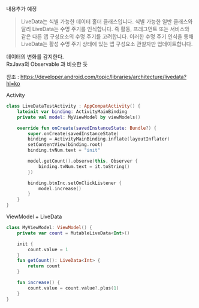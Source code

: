 내용추가 예정

>LiveData는 식별 가능한 데이터 홀더 클래스입니다. 식별 가능한 일반 클래스와 달리 LiveData는 수명 주기를 인식합니다. 즉 활동, 프래그먼트 또는 서비스와 같은 다른 앱 구성요소의 수명 주기를 고려합니다. 이러한 수명 주기 인식을 통해 LiveData는 활성 수명 주기 상태에 있는 앱 구성요소 관찰자만 업데이트합니다.

데이터의 변화를 감지한다.  
RxJava의 Observable 과 비슷한 듯


참조 : https://developer.android.com/topic/libraries/architecture/livedata?hl=ko

Activity
```kotlin
class LiveDataTestActivity : AppCompatActivity() {
    lateinit var binding: ActivityMainBinding
    private val model: MyViewModel by viewModels()

    override fun onCreate(savedInstanceState: Bundle?) {
        super.onCreate(savedInstanceState)
        binding = ActivityMainBinding.inflate(layoutInflater)
        setContentView(binding.root)
        binding.tvNum.text = "init"

        model.getCount().observe(this, Observer {
            binding.tvNum.text = it.toString()
        })

        binding.btnInc.setOnClickListener {
            model.increase()
        }
    }
}
```

ViewModel + LiveData
```kotlin
class MyViewModel: ViewModel() {
    private var count = MutableLiveData<Int>()

    init {
        count.value = 1
    }
    fun getCount(): LiveData<Int> {
        return count
    }

    fun increase() {
        count.value = count.value?.plus(1)
    }
}
```
